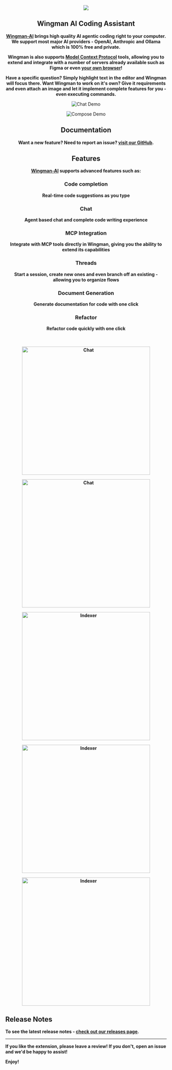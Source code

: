 <p align="center" width="100%">
    <img src="./docs/Logo.png">
</p>

<h2 align="center">Wingman AI Coding Assistant</h2>

<center>

<b>

[Wingman-AI](https://marketplace.visualstudio.com/items?itemName=WingMan.wing-man) brings high quality AI agentic coding right to your computer. We support most major AI providers - OpenAI, Anthropic and Ollama which is 100% free and private.

Wingman is also supports [Model Context Protocol](https://modelcontextprotocol.io/introduction) tools, allowing you to extend and integrate with a number of servers already available such as Figma or even [your own browser](https://github.com/AgentDeskAI/browser-tools-mcp)!

Have a specific question? Simply highlight text in the editor and Wingman will focus there. Want Wingman to work on it's own? Give it requirements and even attach an image and let it implement complete features for you - even executing commands.

</b>

</center>

<p align="center">
  <img src="./docs-site/docs/public/Wingman_ChatVideo.gif" alt="Chat Demo">
</p>

<p align="center">
  <img src="./docs-site/docs/public/Wingman_ComposeVideo.gif" alt="Compose Demo">
</p>

<h2 align="center">Documentation</h2>

<center>

<b> Want a new feature? Need to report an issue? [visit our GitHub](https://github.com/RussellCanfield/wingman-ai).

</center>

<h2 align="center">Features</h2>

<center>

<b> [Wingman-AI](https://marketplace.visualstudio.com/items?itemName=WingMan.wing-man) supports advanced features such as: </b>

<h3>Code completion</h3>
Real-time code suggestions as you type
<h3>Chat</h3>
Agent based chat and complete code writing experience
<h3>MCP Integration</h3>
Integrate with MCP tools directly in Wingman, giving you the ability to extend its capabilities
<h3>Threads</h3>
Start a session, create new ones and even branch off an existing - allowing you to organize flows
<h3>Document Generation</h3>
Generate documentation for code with one click
<h3>Refactor</h3>
Refactor code quickly with one click

</center>

<br />
<br />

<p align="center">
  <img src="./docs-site/docs/public/Chat.png" width="400" alt="Chat">
</p>

<p align="center">
  <img src="./docs-site/docs/public/ChatWithImage.png" width="400" alt="Chat">
</p>

<p align="center">
  <img src="./docs-site/docs/public/SettingsMCP.png" width="400" alt="Indexer">
</p>

<p align="center">
  <img src="./docs-site/docs/public/Threads.png" width="400" alt="Indexer">
</p>

<p align="center">
  <img src="./docs-site/docs/public/ThreadRelationships.png" width="400" alt="Indexer">
</p>

## Release Notes

To see the latest release notes - [check out our releases page](https://github.com/RussellCanfield/wingman-ai/releases).

---

If you like the extension, please leave a review! If you don't, open an issue and we'd be happy to assist!

**Enjoy!**

